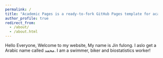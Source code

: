 ```yaml
---
permalink: /
title: "Academic Pages is a ready-to-fork GitHub Pages template for academic personal websites"
author_profile: true
redirect_from: 
  - /about/
  - /about.html
---
```


Hello Everyone, Welcome to my website, My name is Jin fulong. I aslo get a Arabic name called محمد. I am a swimmer, biker and biostatistics worker!

